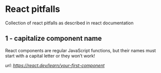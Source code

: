 # React pitfalls
Collection of react pitfalls as described in react documentation


## 1 - capitalize component name
React components are regular JavaScript functions, but their names must start with a capital letter or they won’t work!

*url: https://react.dev/learn/your-first-component*
